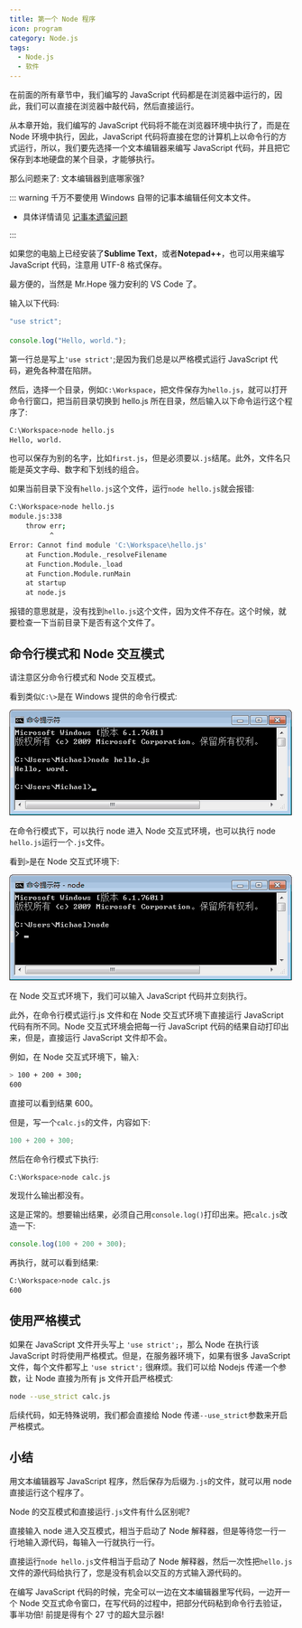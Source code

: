 ```yaml
---
title: 第一个 Node 程序
icon: program
category: Node.js
tags:
  - Node.js
  - 软件
---
```


在前面的所有章节中，我们编写的 JavaScript 代码都是在浏览器中运行的，因此，我们可以直接在浏览器中敲代码，然后直接运行。

从本章开始，我们编写的 JavaScript 代码将不能在浏览器环境中执行了，而是在 Node 环境中执行，因此，JavaScript 代码将直接在您的计算机上以命令行的方式运行，所以，我们要先选择一个文本编辑器来编写 JavaScript 代码，并且把它保存到本地硬盘的某个目录，才能够执行。

<!-- more -->

那么问题来了: 文本编辑器到底哪家强?

::: warning
千万不要使用 Windows 自带的记事本编辑任何文本文件。

- 具体详情请见 [记事本遗留问题](../windows/notepad.md)

:::

如果您的电脑上已经安装了**Sublime Text**，或者**Notepad++**，也可以用来编写 JavaScript 代码，注意用 UTF-8 格式保存。

最方便的，当然是 Mr.Hope 强力安利的 VS Code 了。

输入以下代码:

```js
"use strict";

console.log("Hello, world.");
```

第一行总是写上`'use strict'`;是因为我们总是以严格模式运行 JavaScript 代码，避免各种潜在陷阱。

然后，选择一个目录，例如`C:\Workspace`，把文件保存为`hello.js`，就可以打开命令行窗口，把当前目录切换到 hello.js 所在目录，然后输入以下命令运行这个程序了:

```bash
C:\Workspace>node hello.js
Hello, world.
```

也可以保存为别的名字，比如`first.js`，但是必须要以`.js`结尾。此外，文件名只能是英文字母、数字和下划线的组合。

如果当前目录下没有`hello.js`这个文件，运行`node hello.js`就会报错:

```sh
C:\Workspace>node hello.js
module.js:338
    throw err;
          ^
Error: Cannot find module 'C:\Workspace\hello.js'
    at Function.Module._resolveFilename
    at Function.Module._load
    at Function.Module.runMain
    at startup
    at node.js
```

报错的意思就是，没有找到`hello.js`这个文件，因为文件不存在。这个时候，就要检查一下当前目录下是否有这个文件了。

## 命令行模式和 Node 交互模式

请注意区分命令行模式和 Node 交互模式。

看到类似`C:\>`是在 Windows 提供的命令行模式:

![run-node-hello](./assets/run-node-hello.png)

在命令行模式下，可以执行 node 进入 Node 交互式环境，也可以执行 node `hello.js`运行一个`.js`文件。

看到`>`是在 Node 交互式环境下:

![node-interactive-env](./assets/node-interactive-env.png)

在 Node 交互式环境下，我们可以输入 JavaScript 代码并立刻执行。

此外，在命令行模式运行.js 文件和在 Node 交互式环境下直接运行 JavaScript 代码有所不同。Node 交互式环境会把每一行 JavaScript 代码的结果自动打印出来，但是，直接运行 JavaScript 文件却不会。

例如，在 Node 交互式环境下，输入:

```sh
> 100 + 200 + 300;
600
```

直接可以看到结果 600。

但是，写一个`calc.js`的文件，内容如下:

```js
100 + 200 + 300;
```

然后在命令行模式下执行:

```bash
C:\Workspace>node calc.js
```

发现什么输出都没有。

这是正常的。想要输出结果，必须自己用`console.log()`打印出来。把`calc.js`改造一下:

```js
console.log(100 + 200 + 300);
```

再执行，就可以看到结果:

```bash
C:\Workspace>node calc.js
600
```

## 使用严格模式

如果在 JavaScript 文件开头写上 `'use strict';`，那么 Node 在执行该 JavaScript 时将使用严格模式。但是，在服务器环境下，如果有很多 JavaScript 文件，每个文件都写上 `'use strict';` 很麻烦。我们可以给 Nodejs 传递一个参数，让 Node 直接为所有 js 文件开启严格模式:

```sh
node --use_strict calc.js
```

后续代码，如无特殊说明，我们都会直接给 Node 传递`--use_strict`参数来开启严格模式。

## 小结

用文本编辑器写 JavaScript 程序，然后保存为后缀为`.js`的文件，就可以用 node 直接运行这个程序了。

Node 的交互模式和直接运行`.js`文件有什么区别呢?

直接输入 node 进入交互模式，相当于启动了 Node 解释器，但是等待您一行一行地输入源代码，每输入一行就执行一行。

直接运行`node hello.js`文件相当于启动了 Node 解释器，然后一次性把`hello.js`文件的源代码给执行了，您是没有机会以交互的方式输入源代码的。

在编写 JavaScript 代码的时候，完全可以一边在文本编辑器里写代码，一边开一个 Node 交互式命令窗口，在写代码的过程中，把部分代码粘到命令行去验证，事半功倍! 前提是得有个 27 寸的超大显示器!
